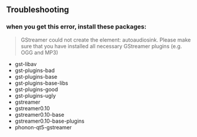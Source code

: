 ## Troubleshooting

### when you get this error, install these packages:

> GStreamer could not create the element: autoaudiosink. Please make sure that you have installed all necessary GStreamer plugins (e.g. OGG and MP3)

* gst-libav
* gst-plugins-bad
* gst-plugins-base
* gst-plugins-base-libs
* gst-plugins-good
* gst-plugins-ugly
* gstreamer
* gstreamer0.10 
* gstreamer0.10-base
* gstreamer0.10-base-plugins
* phonon-qt5-gstreamer
